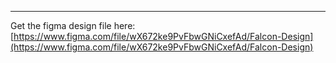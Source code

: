 

---

Get the figma design file here:
[https://www.figma.com/file/wX672ke9PvFbwGNiCxefAd/Falcon-Design](https://www.figma.com/file/wX672ke9PvFbwGNiCxefAd/Falcon-Design)
